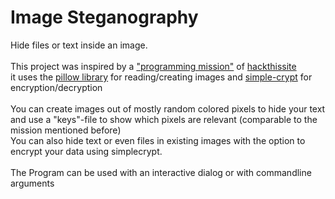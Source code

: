 # Image Steganography
Hide files or text inside an image.<br><br>
This project was inspired by a ["programming mission"](http://www.hackthissite.org/missions/prog/2/) 
of [hackthissite](http://www.hackthissite.org)<br> 
it uses the [pillow library](https://pypi.org/project/Pillow/) for reading/creating images 
and [simple-crypt](https://pypi.org/project/simple-crypt/) for encryption/decryption<br><br>
You can create images out of mostly random colored pixels to hide your text and use a "keys"-file to show  which pixels are relevant 
(comparable to the mission mentioned before)<br>
You can also hide text or even files in existing images with the option to encrypt your data using simplecrypt.<br><br>
The Program can be used with an interactive dialog or with commandline arguments
